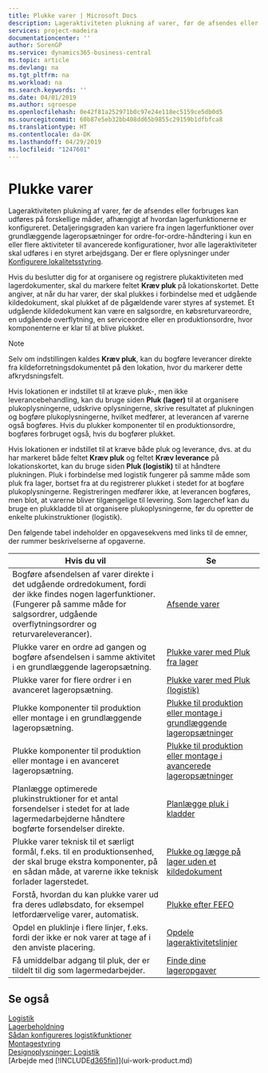 ```yaml
---
title: Plukke varer | Microsoft Docs
description: Lageraktiviteten plukning af varer, før de afsendes eller forbruges kan udføres på forskellige måder, afhængigt af hvordan lagerfunktionerne er konfigureret. [Opsætningens](../configure-warehouse-processes.md) detaljeringsgrad kan variere fra ingen lagerfunktioner over grundlæggende lageropsætninger for ordre-for-ordre-håndtering i kun en eller flere aktiviteter til avancerede konfigurationer, hvor alle lageraktiviteter skal udføres i en styret arbejdsgang.
services: project-madeira
documentationcenter: ''
author: SorenGP
ms.service: dynamics365-business-central
ms.topic: article
ms.devlang: na
ms.tgt_pltfrm: na
ms.workload: na
ms.search.keywords: ''
ms.date: 04/01/2019
ms.author: sgroespe
ms.openlocfilehash: 0e42f81a252971b0c97e24e118ec5159ce5db0d5
ms.sourcegitcommit: 60b87e5eb32bb408dd65b9855c29159b1dfbfca8
ms.translationtype: HT
ms.contentlocale: da-DK
ms.lasthandoff: 04/29/2019
ms.locfileid: "1247601"
---
```

# <a name="pick-items"></a>Plukke varer
Lageraktiviteten plukning af varer, før de afsendes eller forbruges kan udføres på forskellige måder, afhængigt af hvordan lagerfunktionerne er konfigureret. Detaljeringsgraden kan variere fra ingen lagerfunktioner over grundlæggende lageropsætninger for ordre-for-ordre-håndtering i kun en eller flere aktiviteter til avancerede konfigurationer, hvor alle lageraktiviteter skal udføres i en styret arbejdsgang. Der er flere oplysninger under [Konfigurere lokalitetsstyring](warehouse-setup-warehouse.md).

Hvis du beslutter dig for at organisere og registrere plukaktiviteten med lagerdokumenter, skal du markere feltet **Kræv pluk** på lokationskortet. Dette angiver, at når du har varer, der skal plukkes i forbindelse med et udgående kildedokument, skal plukket af de pågældende varer styres af systemet. Et udgående kildedokument kan være en salgsordre, en købsreturvareordre, en udgående overflytning, en serviceordre eller en produktionsordre, hvor komponenterne er klar til at blive plukket.

> [!NOTE]
> Selv om indstillingen kaldes **Kræv pluk**, kan du bogføre leverancer direkte fra kildeforretningsdokumentet på den lokation, hvor du markerer dette afkrydsningsfelt.

Hvis lokationen er indstillet til at kræve pluk-, men ikke leverancebehandling, kan du bruge siden **Pluk (lager)** til at organisere plukoplysningerne, udskrive oplysningerne, skrive resultatet af plukningen og bogføre plukoplysningerne, hvilket medfører, at leverancen af varerne også bogføres. Hvis du plukker komponenter til en produktionsordre, bogføres forbruget også, hvis du bogfører plukket.

Hvis lokationen er indstillet til at kræve både pluk og leverance, dvs. at du har markeret både feltet **Kræv pluk** og feltet **Kræv leverance** på lokationskortet, kan du bruge siden **Pluk (logistik)** til at håndtere plukningen. Pluk i forbindelse med logistik fungerer på samme måde som pluk fra lager, bortset fra at du registrerer plukket i stedet for at bogføre plukoplysningerne. Registreringen medfører ikke, at leverancen bogføres, men blot, at varerne bliver tilgængelige til levering. Som lagerchef kan du bruge en plukkladde til at organisere plukoplysningerne, før du opretter de enkelte plukinstruktioner (logistik).

Den følgende tabel indeholder en opgavesekvens med links til de emner, der rummer beskrivelserne af opgaverne.   

|**Hvis du vil**|**Se**|
|------------|-------------|  
|Bogføre afsendelsen af varer direkte i det udgående ordredokument, fordi der ikke findes nogen lagerfunktioner. (Fungerer på samme måde for salgsordrer, udgående overflytningsordrer og returvareleverancer).|[Afsende varer](warehouse-how-ship-items.md)|  
|Plukke varer en ordre ad gangen og bogføre afsendelsen i samme aktivitet i en grundlæggende lageropsætning.|[Plukke varer med Pluk fra lager](warehouse-how-to-pick-items-with-inventory-picks.md)|
|Plukke varer for flere ordrer i en avanceret lageropsætning.|[Plukke varer med Pluk (logistik)](warehouse-how-to-pick-items-for-warehouse-shipment.md)|  
|Plukke komponenter til produktion eller montage i en grundlæggende lageropsætning.|[Plukke til produktion eller montage i grundlæggende lageropsætninger](warehouse-how-to-pick-for-production.md)|
|Plukke komponenter til produktion eller montage i en avanceret lageropsætning.|[Plukke til produktion eller montage i avancerede lageropsætninger](warehouse-how-to-pick-for-internal-operations-in-advanced-warehousing.md)|  
|Planlægge optimerede plukinstruktioner for et antal forsendelser i stedet for at lade lagermedarbejderne håndtere bogførte forsendelser direkte.|[Planlægge pluk i kladder](warehouse-how-to-plan-picks-in-worksheets.md)|  
|Plukke varer teknisk til et særligt formål, f.eks. til en produktionsenhed, der skal bruge ekstra komponenter, på en sådan måde, at varerne ikke teknisk forlader lagerstedet.|[Plukke og lægge på lager uden et kildedokument](warehouse-how-to-create-put-aways-from-internal-put-aways.md)|
|Forstå, hvordan du kan plukke varer ud fra deres udløbsdato, for eksempel letfordærvelige varer, automatisk.|[Plukke efter FEFO](warehouse-picking-by-fefo.md)|
|Opdel en pluklinje i flere linjer, f.eks. fordi der ikke er nok varer at tage af i den anviste placering.|[Opdele lageraktivitetslinjer](warehouse-how-to-split-warehouse-activity-lines.md)|
|Få umiddelbar adgang til pluk, der er tildelt til dig som lagermedarbejder.|[Finde dine lageropgaver](warehouse-how-to-find-your-warehouse-assignments.md)|  

## <a name="see-also"></a>Se også  
[Logistik](warehouse-manage-warehouse.md)  
[Lagerbeholdning](inventory-manage-inventory.md)  
[Sådan konfigureres logistikfunktioner](warehouse-setup-warehouse.md)     
[Montagestyring](assembly-assemble-items.md)    
[Designoplysninger: Logistik](design-details-warehouse-management.md)  
[Arbejde med [!INCLUDE[d365fin](includes/d365fin_md.md)]](ui-work-product.md)
